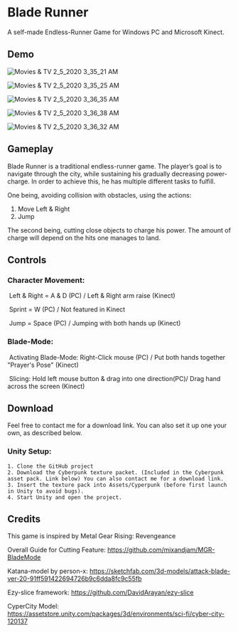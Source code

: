 # Blade Runner

A self-made Endless-Runner Game for Windows PC and Microsoft Kinect.



## Demo

![Movies & TV 2_5_2020 3_35_21 AM](https://github.com/hakrrr/Blade-Runner/blob/master/Demo/Movies%20%26%20TV%202_5_2020%203_35_21%20AM.png)

![Movies & TV 2_5_2020 3_35_25 AM](https://github.com/hakrrr/Blade-Runner/blob/master/Demo/Movies%20%26%20TV%202_5_2020%203_35_25%20AM.png)

![Movies & TV 2_5_2020 3_36_35 AM](https://github.com/hakrrr/Blade-Runner/blob/master/Demo/Movies%20%26%20TV%202_5_2020%203_36_38%20AM.png)

![Movies & TV 2_5_2020 3_36_38 AM](https://github.com/hakrrr/Blade-Runner/blob/master/Demo/Movies%20%26%20TV%202_5_2020%203_36_32%20AM.png)

![Movies & TV 2_5_2020 3_36_32 AM](https://github.com/hakrrr/Blade-Runner/blob/master/Demo/Movies%20%26%20TV%202_5_2020%203_36_35%20AM.png)



## Gameplay

Blade Runner is a traditional endless-runner game. The player’s goal is to navigate through the city, while sustaining his gradually decreasing power-charge. In order to achieve this, he has multiple different tasks to fulfill. 

One being, avoiding collision with obstacles, using the actions: 

1. Move Left & Right
2. Jump

The second being, cutting close objects to charge his power. The amount of charge will depend on the hits one manages to land. 





## Controls

### Character Movement:

​	Left & Right = A & D (PC) / Left & Right arm raise (Kinect)

​	Sprint = W (PC) / Not featured in Kinect

​	Jump = Space (PC) / Jumping with both hands up (Kinect)



### Blade-Mode:

​	Activating Blade-Mode: Right-Click mouse (PC) / Put both hands together "Prayer's Pose" (Kinect)

​	Slicing: Hold left mouse button & drag into one direction(PC)/ Drag hand across the screen (Kinect)





## Download

Feel free to contact me for a download link. You can also set it up one your own, as described below.

### Unity Setup:

	1. Clone the GitHub project
 	2. Download the Cyberpunk texture packet. (Included in the Cyberpunk asset pack. Link below) You can also contact me for a download link.
 	3. Insert the texture pack into Assets/Cyperpunk (before first launch in Unity to avoid bugs).
 	4. Start Unity and open the project.





## Credits

This game is inspired by Metal Gear Rising: Revengeance

Overall Guide for Cutting Feature: https://github.com/mixandjam/MGR-BladeMode

Katana-model by person-x: https://sketchfab.com/3d-models/attack-blade-ver-20-91ff591422694726b9c6dda8fc9c55fb

Ezy-slice framework: https://github.com/DavidArayan/ezy-slice

CyperCity Model: https://assetstore.unity.com/packages/3d/environments/sci-fi/cyber-city-120137
